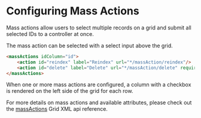 # Configuring Mass Actions

Mass actions allow users to select multiple records on a grid and submit all selected IDs to a controller at once.

The mass action can be selected with a select input above the grid.

```html
<massActions idColumn="id">
    <action id="reindex" label="Reindex" url="*/massAction/reindex"/>
    <action id="delete" label="Delete" url="*/massAction/delete" requireConfirmation="true"/>
</massActions>
```

When one or more mass actions are configured, a column with a checkbox is rendered on the left side of the grid for each row.

For more details on mass actions and available attributes, please check out the [massActions](../../api-reference/grid-xml-reference/massactions/index.md) Grid XML api reference.
